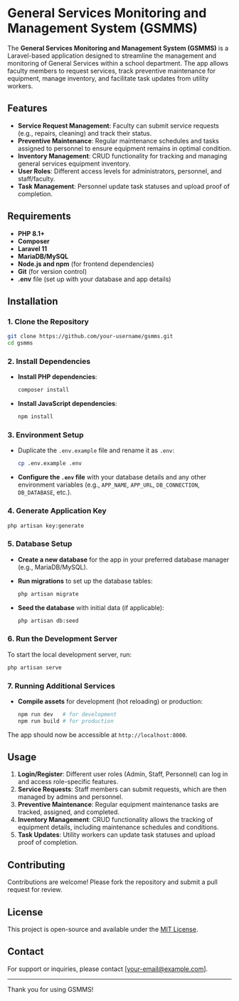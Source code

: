 
# General Services Monitoring and Management System (GSMMS)

The **General Services Monitoring and Management System (GSMMS)** is a Laravel-based application designed to streamline the management and monitoring of General Services within a school department. The app allows faculty members to request services, track preventive maintenance for equipment, manage inventory, and facilitate task updates from utility workers.

## Features

- **Service Request Management**: Faculty can submit service requests (e.g., repairs, cleaning) and track their status.
- **Preventive Maintenance**: Regular maintenance schedules and tasks assigned to personnel to ensure equipment remains in optimal condition.
- **Inventory Management**: CRUD functionality for tracking and managing general services equipment inventory.
- **User Roles**: Different access levels for administrators, personnel, and staff/faculty.
- **Task Management**: Personnel update task statuses and upload proof of completion.

## Requirements

- **PHP 8.1+**
- **Composer**
- **Laravel 11**
- **MariaDB/MySQL**
- **Node.js and npm** (for frontend dependencies)
- **Git** (for version control)
- **.env** file (set up with your database and app details)

## Installation

### 1. Clone the Repository

```bash
git clone https://github.com/your-username/gsmms.git
cd gsmms
```

### 2. Install Dependencies

- **Install PHP dependencies**:

  ```bash
  composer install
  ```

- **Install JavaScript dependencies**:

  ```bash
  npm install
  ```

### 3. Environment Setup

- Duplicate the `.env.example` file and rename it as `.env`:

  ```bash
  cp .env.example .env
  ```

- **Configure the `.env` file** with your database details and any other environment variables (e.g., `APP_NAME`, `APP_URL`, `DB_CONNECTION`, `DB_DATABASE`, etc.).

### 4. Generate Application Key

```bash
php artisan key:generate
```

### 5. Database Setup

- **Create a new database** for the app in your preferred database manager (e.g., MariaDB/MySQL).
- **Run migrations** to set up the database tables:

  ```bash
  php artisan migrate
  ```

- **Seed the database** with initial data (if applicable):

  ```bash
  php artisan db:seed
  ```

### 6. Run the Development Server

To start the local development server, run:

```bash
php artisan serve
```

### 7. Running Additional Services

- **Compile assets** for development (hot reloading) or production:

  ```bash
  npm run dev   # for development
  npm run build # for production
  ```

The app should now be accessible at `http://localhost:8000`.

## Usage

1. **Login/Register**: Different user roles (Admin, Staff, Personnel) can log in and access role-specific features.
2. **Service Requests**: Staff members can submit requests, which are then managed by admins and personnel.
3. **Preventive Maintenance**: Regular equipment maintenance tasks are tracked, assigned, and completed.
4. **Inventory Management**: CRUD functionality allows the tracking of equipment details, including maintenance schedules and conditions.
5. **Task Updates**: Utility workers can update task statuses and upload proof of completion.

## Contributing

Contributions are welcome! Please fork the repository and submit a pull request for review.

## License

This project is open-source and available under the [MIT License](LICENSE).

## Contact

For support or inquiries, please contact [your-email@example.com].

---

Thank you for using GSMMS!
